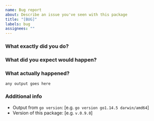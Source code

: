 ```yaml
---
name: Bug report
about: Describe an issue you've seen with this package
title: "[BUG]"
labels: bug
assignees: ""
---
```


### What exactly did you do?

<!-- Code snippets are preferable if you're using the package as a library. -->
<!-- Console commands, editor config, and any console output is preferable if you're using the cmd binary. -->

### What did you expect would happen?

<!-- Be explicit, and if possible, explain why. -->

### What actually happened?

```console
any output goes here
```

### Additional info

- Output from `go version`: [e.g. `go version go1.14.5 darwin/amd64`]
- Version of this package: [e.g. `v.0.9.0`]

<!-- Please add any other context about the problem here. -->
